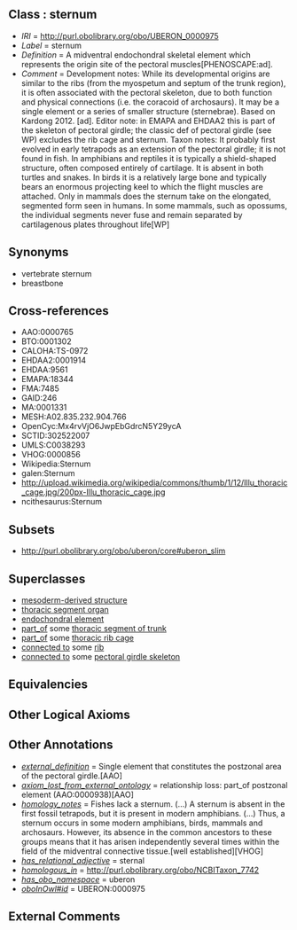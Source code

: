 
## Class : sternum

 * *IRI* = http://purl.obolibrary.org/obo/UBERON_0000975
 * *Label* = sternum
 * *Definition* = A midventral endochondral skeletal element which represents the origin site of the pectoral muscles[PHENOSCAPE:ad].
 * *Comment* = Development notes: While its developmental origins are similar to the ribs (from the myospetum and septum of the trunk region), it is often associated with the pectoral skeleton, due to both function and physical connections (i.e. the coracoid of archosaurs). It may be a single element or a series of smaller structure (sternebrae). Based on Kardong 2012. [ad]. Editor note: in EMAPA and EHDAA2 this is part of the skeleton of pectoral girdle; the classic def of pectoral girdle (see WP) excludes the rib cage and sternum. Taxon notes: It probably first evolved in early tetrapods as an extension of the pectoral girdle; it is not found in fish. In amphibians and reptiles it is typically a shield-shaped structure, often composed entirely of cartilage. It is absent in both turtles and snakes. In birds it is a relatively large bone and typically bears an enormous projecting keel to which the flight muscles are attached. Only in mammals does the sternum take on the elongated, segmented form seen in humans. In some mammals, such as opossums, the individual segments never fuse and remain separated by cartilagenous plates throughout life[WP]

## Synonyms

 * vertebrate sternum
 * breastbone

## Cross-references

 * AAO:0000765
 * BTO:0001302
 * CALOHA:TS-0972
 * EHDAA2:0001914
 * EHDAA:9561
 * EMAPA:18344
 * FMA:7485
 * GAID:246
 * MA:0001331
 * MESH:A02.835.232.904.766
 * OpenCyc:Mx4rvVjO6JwpEbGdrcN5Y29ycA
 * SCTID:302522007
 * UMLS:C0038293
 * VHOG:0000856
 * Wikipedia:Sternum
 * galen:Sternum
 * http://upload.wikimedia.org/wikipedia/commons/thumb/1/12/Illu_thoracic_cage.jpg/200px-Illu_thoracic_cage.jpg
 * ncithesaurus:Sternum

## Subsets

 * http://purl.obolibrary.org/obo/uberon/core#uberon_slim

## Superclasses

 * [mesoderm-derived structure](../../UBERON/20/UBERON_0004120.md)
 * [thoracic segment organ](../../UBERON/81/UBERON_0005181.md)
 * [endochondral element](../../UBERON/63/UBERON_0010363.md)
 * [part_of](../../BFO/50/BFO_0000050.md) some [thoracic segment of trunk](../../UBERON/15/UBERON_0000915.md)
 * [part_of](../../BFO/50/BFO_0000050.md) some [thoracic rib cage](../../UBERON/52/UBERON_0003252.md)
 * [connected to](../../UBREL/01/UBREL_0000001.md) some [rib](../../UBERON/28/UBERON_0002228.md)
 * [connected to](../../UBREL/01/UBREL_0000001.md) some [pectoral girdle skeleton](../../UBERON/31/UBERON_0007831.md)

## Equivalencies


## Other Logical Axioms


## Other Annotations

 * *[external_definition](../../UBPROP/01/UBPROP_0000001.md)* = Single element that constitutes the postzonal area of the pectoral girdle.[AAO]
 * *[axiom_lost_from_external_ontology](../../UBPROP/02/UBPROP_0000002.md)* = relationship loss: part_of postzonal element (AAO:0000938)[AAO]
 * *[homology_notes](../../UBPROP/03/UBPROP_0000003.md)* = Fishes lack a sternum. (...) A sternum is absent in the first fossil tetrapods, but it is present in modern amphibians. (...) Thus, a sternum occurs in some modern amphibians, birds, mammals and archosaurs. However, its absence in the common ancestors to these groups means that it has arisen independently several times within the field of the midventral connective tissue.[well established][VHOG]
 * *[has_relational_adjective](../../UBPROP/07/UBPROP_0000007.md)* = sternal
 * *[homologous_in](../../core#homologous/in/core#homologous_in.md)* = http://purl.obolibrary.org/obo/NCBITaxon_7742
 * *[has_obo_namespace](../../ce/oboInOwl#hasOBONamespace.md)* = uberon
 * *[oboInOwl#id](../../id/oboInOwl#id.md)* = UBERON:0000975

## External Comments

